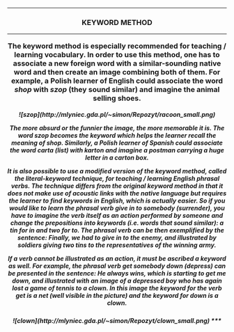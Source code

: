 ***
<h3 align="center"> KEYWORD METHOD 

***

The keyword method is especially recommended for teaching / learning vocabulary. 
In order to use this method, one has to associate a new foreign word with a similar-sounding native word and then create an image combining both of them. 
For example, a Polish learner of English could associate the word *shop* with *szop* (they sound similar) and imagine the animal selling shoes.  
<h5 align="center"> ![szop](http://mlyniec.gda.pl/~simon/Repozyt/racoon_small.png)

The more absurd or the funnier the image, the more memorable it is. The word *szop* becomes the keyword which helps the learner recall the meaning of *shop*. 
Similarly, a Polish learner of Spanish could associate the word *carta* (list) with *karton* and imagine a postman carrying a huge letter in a carton box.

It is also possible to use a modified version of the keyword method, called the **literal-keyword technique**, for teaching / learning English phrasal verbs. The technique differs from the original keyword method in that it does not make use of acoustic links with the native language but requires the learner to find keywords in English, which is actually easier. So if you would like to learn the phrasal verb *give in to somebody* (surrender), you have to imagine the verb itself as an action performed by someone and change the prepositions into keywords (i.e. words that sound similar): *a tin for in and two for to*. The phrasal verb can be then exemplified by the sentence: *Finally, we had to give in to the enemy*, and illustrated by soldiers giving two tins to the representatives of the winning army. 

If a verb cannot be illustrated as an action, it must be ascribed a keyword as well. For example, the phrasal verb *get somebody down* (depress) can be presented in the sentence: *He always wins, which is starting to get me down*, and illustrated with an image of a depressed boy who has again lost a game of tennis to a clown.
In this image the keyword for the verb *get* is a *net* (well visible in the picture) and the keyword for *down* is a *clown*. 
<h5 align="center">![clown](http://mlyniec.gda.pl/~simon/Repozyt/clown_small.png)
***
